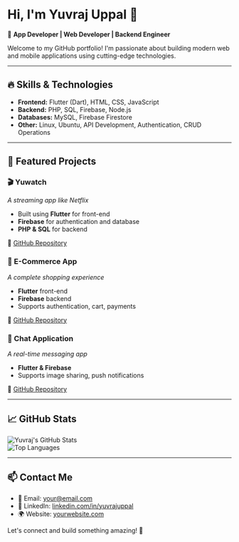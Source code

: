 # Hi, I'm Yuvraj Uppal 👋

🚀 **App Developer | Web Developer | Backend Engineer**  

Welcome to my GitHub portfolio! I'm passionate about building modern web and mobile applications using cutting-edge technologies.

---

## 🔥 Skills & Technologies

- **Frontend:** Flutter (Dart), HTML, CSS, JavaScript  
- **Backend:** PHP, SQL, Firebase, Node.js  
- **Databases:** MySQL, Firebase Firestore  
- **Other:** Linux, Ubuntu, API Development, Authentication, CRUD Operations  

---

## 📂 Featured Projects

### 🎬 Yuwatch  
*A streaming app like Netflix*  
- Built using **Flutter** for front-end  
- **Firebase** for authentication and database  
- **PHP & SQL** for backend  

🔗 [GitHub Repository](https://github.com/yuvrajuppal/YuWatchApk)

### 🛒 E-Commerce App  
*A complete shopping experience*  
- **Flutter** front-end  
- **Firebase** backend  
- Supports authentication, cart, payments  

🔗 [GitHub Repository](https://github.com/yuvrajuppal/yukart)

### 💬 Chat Application  
*A real-time messaging app*  
- **Flutter & Firebase**  
- Supports image sharing, push notifications  

🔗 [GitHub Repository](https://github.com/yuvrajuppal/yuchat)

---

## 📈 GitHub Stats  

![Yuvraj's GitHub Stats](https://github-readme-stats.vercel.app/api?username=yuvrajuppal&show_icons=true&theme=tokyonight)  
![Top Languages](https://github-readme-stats.vercel.app/api/top-langs/?username=yuvrajuppal&layout=compact&theme=tokyonight)

---

## 📫 Contact Me  

- 📧 Email: your@email.com  
- 💼 LinkedIn: [linkedin.com/in/yuvrajuppal](https://www.linkedin.com/in/yuvrajuppal/)  
- 🌍 Website: [yourwebsite.com](https://yuvrajuppal.in/)  

Let's connect and build something amazing! 🚀  
